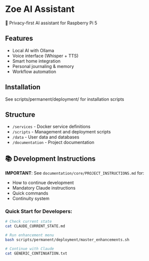# Zoe AI Assistant

🤖 Privacy-first AI assistant for Raspberry Pi 5

## Features
- Local AI with Ollama
- Voice interface (Whisper + TTS)
- Smart home integration
- Personal journaling & memory
- Workflow automation

## Installation
See scripts/permanent/deployment/ for installation scripts

## Structure
- `/services` - Docker service definitions
- `/scripts` - Management and deployment scripts
- `/data` - User data and databases
- `/documentation` - Project documentation

## 📚 Development Instructions

**IMPORTANT**: See `documentation/core/PROJECT_INSTRUCTIONS.md` for:
- How to continue development
- Mandatory Claude instructions
- Quick commands
- Continuity system

### Quick Start for Developers:
```bash
# Check current state
cat CLAUDE_CURRENT_STATE.md

# Run enhancement menu
bash scripts/permanent/deployment/master_enhancements.sh

# Continue with Claude
cat GENERIC_CONTINUATION.txt
```
